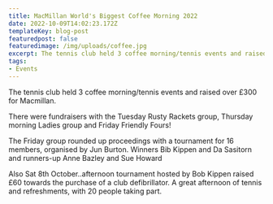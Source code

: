 ```yaml
---
title: MacMillan World's Biggest Coffee Morning 2022
date: 2022-10-09T14:02:23.172Z
templateKey: blog-post
featuredpost: false
featuredimage: /img/uploads/coffee.jpg
excerpt: The tennis club held 3 coffee morning/tennis events and raised over £300 for Macmillan.
tags:
- Events
---
```

The tennis club held 3 coffee morning/tennis events and raised over £300 for Macmillan. 


There were fundraisers with the Tuesday Rusty Rackets group, Thursday morning Ladies group and Friday Friendly Fours!


The Friday group rounded up proceedings with a tournament for 16 members, organised by Jun Burton. Winners Bib Kippen and Da Sasitorn and runners-up Anne Bazley and Sue Howard 

Also Sat 8th October..afternoon tournament hosted by Bob Kippen raised £60 towards the purchase of a club defibrillator. A great afternoon of tennis and refreshments, with 20 people taking part.